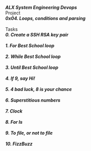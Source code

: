 ***ALX System Engineering Devops*** <br />
Project <br />
***0x04. Loops, conditions and parsing*** <br />
<br />
Tasks <br />
***0. Create a SSH RSA key pair*** <br />
<br />
***1. For Best School loop*** <br>
<br />
***2. While Best School loop*** <br />
<br />
***3. Until Best School loop*** <br />
<br />
***4. If 9, say Hi!*** <br />
<br />
***5. 4 bad luck, 8 is your chance*** <br />
<br />
***6. Superstitious numbers*** <br />
<br />
***7. Clock*** <br />
<br />
***8. For ls*** <br />
<br />
***9. To file, or not to file*** <br />
<br />
***10. FizzBuzz*** <br />
<br />
